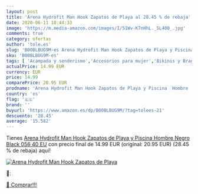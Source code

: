 ```yaml
---
layout: post
title: 'Arena Hydrofit Man Hook Zapatos de Playa al 28.45 % de rebaja'
date: 2020-06-11 18:44:33
image: 'https://m.media-amazon.com/images/I/51Wv-K7nHhL._SL400_.jpg'
comments: true
category: ofertas
author: 'tole.es'
slug: 'B00BLBUG9M-es Arena Hydrofit Man Hook Zapatos de Playa y Piscina Hombre...'
sku: 'B00BLBUG9M-es'
tags: [ 'Acampada y senderismo','Accesorios para mujer','Bikinis y Braguitas para mujer','Blusas y camisas para mujer','Braguitas y culottes para mujer','Bricolaje y herramientas','Bóxers ajustados para hombre','Calzado deportivo para hombre','Camisetas de manga larga para hombre','Camisetas de pijama para hombre','Camisetas para hombre','Camisetas, polos y camisas para hombre','Camisetas, tops y blusas para mujer','Chanclas y sandalias de piscina para hombre','Chaquetas de acampada y marcha para hombre','Chaquetas de navegación para hombre','Chaquetas deportivas para hombre','Chaquetas para mujer','Ciclismo','Collares  para mujer','Costura y manualidades','Deportes acuáticos','Deportes y aire libre','Equipos e indumentaria de seguridad','Forros de acampada y marcha para hombre','Gafas de ciclismo','Gafas de natación','Gafas de sol para mujer','Gafas protectoras','Gafas y accesorios para mujer','Hogar y cocina','Joyería','Joyería para mujer','Juguetes','Juguetes y juegos','Lencería y ropa interior para mujer','Materiales para manualidades','Muñecas bebé','Muñecas y accesorios','Natación','Náutica','Pijamas para hombre','Pijamas para mujer','Prevención y seguridad','Protección ocular','Ropa','Ropa de abrigo para mujer','Ropa de acampada','Ropa de acampada para hombre','Ropa de dormir para hombre','Ropa de dormir para mujer','Ropa de dormir, lencería y ropa interior para mujer','Ropa de navegación','Ropa de navegación para hombre','Ropa deportiva para hombre','Ropa interior para hombre','Ropa para hombre','Ropa para mujer','Sandalias de vestir para hombre','Sandalias de vestir para mujer','Sandalias y palas de mujer','Vaqueros para mujer','Zapatillas y calzado deportivo para hombre','Zapatos','Zapatos para hombre','Zapatos para mujer','Zapatos y complementos','zapatos', ]
actualPrice: 14.99 EUR
currency: EUR
price: 14.99
comparePrice: 20.95 EUR
prodname: 'Arena Hydrofit Man Hook Zapatos de Playa y Piscina  Hombre  Negro Black 056  40 EU'
country: 'es'
flag: '🇪🇸'
brand: ''
buyurl: 'https://www.amazon.es/dp/B00BLBUG9M/?tag=tolees-21'
descuento: '28.45'
average: '15.582'
---
```


Tienes [Arena Hydrofit Man Hook Zapatos de Playa y Piscina  Hombre  Negro Black 056  40 EU](https://www.amazon.es/dp/B00BLBUG9M/?tag=tolees-21) con precio final de  14.99 EUR (original: 20.95 EUR) (28.45 %  de rebaja) aqui!

[![Arena Hydrofit Man Hook Zapatos de Playa](https://m.media-amazon.com/images/I/51Wv-K7nHhL._SL400_.jpg)](https://www.amazon.es/dp/B00BLBUG9M/?tag=tolees-21)

🔎:


[🛒 Comprar!!!](https://www.amazon.es/dp/B00BLBUG9M/?tag=tolees-21)
